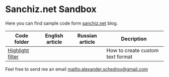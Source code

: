 Sanchiz.net Sandbox
===================

Here you can find sample code form [sanchiz.net] blog.

|Code folder|English article|Russian article|Decription|
|---|---|:-:|---|
|[Highlight filter]|||How to create custom text format|

Feel free to send me an email <mailto:alexander.schedrov@gmail.com>

[sanchiz.net]:http://sanchiz.net
[Highlight filter]:https://github.com/Sanchiz/sanchiz-net-sandbox/tree/master/highlight_filter